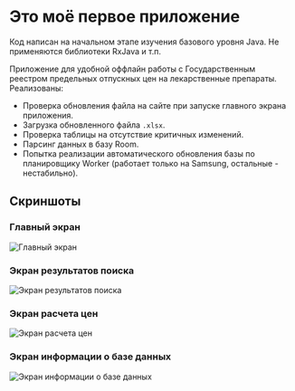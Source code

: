 # Это моё первое приложение

Код написан на начальном этапе изучения базового уровня Java. Не применяются библиотеки RxJava и т.п.

Приложение для удобной оффлайн работы с Государственным реестром предельных отпускных цен на лекарственные препараты. Реализованы:
- Проверка обновления файла на сайте при запуске главного экрана приложения.
- Загрузка обновленного файла `.xlsx`.
- Проверка таблицы на отсутствие критичных изменений.
- Парсинг данных в базу Room.
- Попытка реализации автоматического обновления базы по планировщику Worker (работает только на Samsung, остальные - нестабильно).

## Скриншоты

### Главный экран
![Главный экран](screenshots/Screenshot_2024-11-30-16-10-16-79_8ae7b337a6af061581b893e8a0541c92.jpg)

### Экран результатов поиска
![Экран результатов поиска](screenshots/Screenshot_2024-11-30-16-10-30-71_8ae7b337a6af061581b893e8a0541c92.jpg)

### Экран расчета цен
![Экран расчета цен](screenshots/Screenshot_2024-11-30-16-11-12-29_8ae7b337a6af061581b893e8a0541c92.jpg)

### Экран информации о базе данных
![Экран информации о базе данных](screenshots/Screenshot_2024-11-30-16-11-31-68_8ae7b337a6af061581b893e8a0541c92.jpg)
